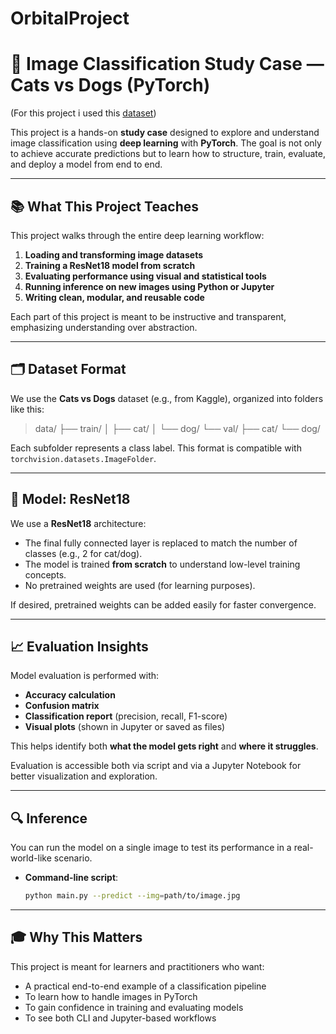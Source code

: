 # OrbitalProject
# 🧠 Image Classification Study Case — Cats vs Dogs (PyTorch)

(For this project i used this [dataset](https://www.kaggle.com/api/v1/datasets/download/shaunthesheep/microsoft-catsvsdogs-dataset))


This project is a hands-on **study case** designed to explore and understand image classification using **deep learning** with **PyTorch**. The goal is not only to achieve accurate predictions but to learn how to structure, train, evaluate, and deploy a model from end to end.

---

## 📚 What This Project Teaches

This project walks through the entire deep learning workflow:

1. **Loading and transforming image datasets**
2. **Training a ResNet18 model from scratch**
3. **Evaluating performance using visual and statistical tools**
4. **Running inference on new images using Python or Jupyter**
5. **Writing clean, modular, and reusable code**

Each part of this project is meant to be instructive and transparent, emphasizing understanding over abstraction.

---

## 🗂️ Dataset Format

We use the **Cats vs Dogs** dataset (e.g., from Kaggle), organized into folders like this:


>data/
>├── train/
>│ ├── cat/
>│ └── dog/
>└── val/
>├── cat/
>└── dog/

Each subfolder represents a class label. This format is compatible with `torchvision.datasets.ImageFolder`.

---

## 🧠 Model: ResNet18

We use a **ResNet18** architecture:

- The final fully connected layer is replaced to match the number of classes (e.g., 2 for cat/dog).
- The model is trained **from scratch** to understand low-level training concepts.
- No pretrained weights are used (for learning purposes).

If desired, pretrained weights can be added easily for faster convergence.

---

## 📈 Evaluation Insights

Model evaluation is performed with:

- **Accuracy calculation**
- **Confusion matrix**
- **Classification report** (precision, recall, F1-score)
- **Visual plots** (shown in Jupyter or saved as files)

This helps identify both **what the model gets right** and **where it struggles**.

Evaluation is accessible both via script and via a Jupyter Notebook for better visualization and exploration.

---

## 🔍 Inference

You can run the model on a single image to test its performance in a real-world-like scenario.

- **Command-line script**:
  ```bash
  python main.py --predict --img=path/to/image.jpg
	```

---
## 🎓 Why This Matters
This project is meant for learners and practitioners who want:

- A practical end-to-end example of a classification pipeline
- To learn how to handle images in PyTorch
- To gain confidence in training and evaluating models
- To see both CLI and Jupyter-based workflows